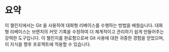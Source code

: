 # 요약

이 챌린지에서는 Git 을 사용하여 대화형 리베이스를 수행하는 방법을 배웠습니다. 대화형 리베이스는 브랜치의 커밋 기록을 수정하여 더 체계적이고 관리하기 쉽게 만들어주는 강력한 도구입니다. 이 챌린지를 완료함으로써 Git 사용에 대한 귀중한 경험을 얻었으며, 이 지식을 향후 프로젝트에 적용할 수 있습니다.
